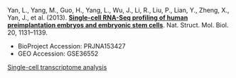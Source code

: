 Yan, L., Yang, M., Guo, H., Yang, L., Wu, J., Li, R., Liu, P., Lian, Y., Zheng, X., Yan, J., et al. (2013). **[Single-cell RNA-Seq profiling of human preimplantation embryos and embryonic stem cells](https://doi.org/10.1038/nsmb.2660)**. Nat. Struct. Mol. Biol. 20, 1131–1139.

- BioProject Accession: PRJNA153427
- GEO Accession: GSE36552

[Single-cell transcriptome analysis](https://jlduan.github.io/Replica/nsmb.2660/notebooks/analyze.html)
